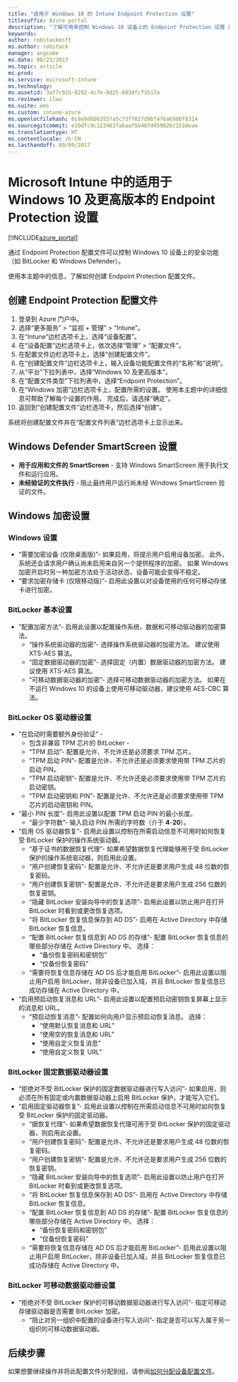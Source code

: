 ```yaml
---
title: "适用于 Windows 10 的 Intune Endpoint Protection 设置"
titlesuffix: Azure portal
description: "了解可用来控制 Windows 10 设备上的 Endpoint Protection 设置（如 BitLocker）的 Intune 设置。"
keywords: 
author: robstackmsft
ms.author: robstack
manager: angrobe
ms.date: 08/23/2017
ms.topic: article
ms.prod: 
ms.service: microsoft-intune
ms.technology: 
ms.assetid: 3af7c91b-8292-4c7e-8d25-8834fcf3517a
ms.reviewer: ilwu
ms.suite: ems
ms.custom: intune-azure
ms.openlocfilehash: 6c8e9d6b63557a5c73ff027d9bf476a6980f8314
ms.sourcegitcommit: e10dfc9c123401fabaaf5b487d459826c1510eae
ms.translationtype: HT
ms.contentlocale: zh-CN
ms.lasthandoff: 09/09/2017
---
```

# <a name="endpoint-protection-settings-for-windows-10-and-later-in-microsoft-intune"></a>Microsoft Intune 中的适用于 Windows 10 及更高版本的 Endpoint Protection 设置

[!INCLUDE[azure_portal](./includes/azure_portal.md)]

通过 Endpoint Protection 配置文件可以控制 Windows 10 设备上的安全功能（如 BitLocker 和 Windows Defender）。

使用本主题中的信息，了解如何创建 Endpoint Protection 配置文件。

## <a name="create-an-endpoint-protection-profile"></a>创建 Endpoint Protection 配置文件

1. 登录到 Azure 门户中。
2. 选择“更多服务” > “监视 + 管理” > “Intune”。
3. 在“Intune”边栏选项卡上，选择“设备配置”。
2. 在“设备配置”边栏选项卡上，依次选择“管理” > “配置文件”。
3. 在配置文件边栏选项卡上，选择“创建配置文件”。
4. 在“创建配置文件”边栏选项卡上，输入设备功能配置文件的“名称”和“说明”。
5. 从“平台”下拉列表中，选择“Windows 10 及更高版本”。
6. 在“配置文件类型”下拉列表中，选择“Endpoint Protection”。
7. 在“Windows 加密”边栏选项卡上，配置所需的设置。 使用本主题中的详细信息可帮助了解每个设置的作用。 完成后，请选择“确定”。
8. 返回到“创建配置文件”边栏选项卡，然后选择“创建”。

系统将创建配置文件并在“配置文件列表”边栏选项卡上显示出来。

## <a name="windows-defender-smartscreen-settings"></a>Windows Defender SmartScreen 设置

- **用于应用和文件的 SmartScreen** - 支持 Windows SmartScreen 用于执行文件和运行应用。
- **未经验证的文件执行** - 阻止最终用户运行尚未经 Windows SmartScreen 验证的文件。

## <a name="windows-encryption-settings"></a>Windows 加密设置

### <a name="windows-settings"></a>Windows 设置

- “需要加密设备 (仅限桌面版)”- 如果启用，将提示用户启用设备加密。 此外，系统还会请求用户确认尚未启用来自另一个提供程序的加密。 如果 Windows 加密开启时另一种加密方法处于活动状态，设备可能会变得不稳定。
- “要求加密存储卡 (仅限移动版)”- 启用此设置以对设备使用的任何可移动存储卡进行加密。


### <a name="bitlocker-base-settings"></a>BitLocker 基本设置

- “配置加密方法”- 启用此设置以配置操作系统、数据和可移动驱动器的加密算法。
    - “操作系统驱动器的加密”- 选择操作系统驱动器的加密方法。 建议使用 XTS-AES 算法。
    - “固定数据驱动器的加密”- 选择固定（内置）数据驱动器的加密方法。 建议使用 XTS-AES 算法。
    - “可移动数据驱动器的加密”- 选择可移动数据驱动器的加密方法。 如果在不运行 Windows 10 的设备上使用可移动驱动器，建议使用 AES-CBC 算法。


### <a name="bitlocker-os-drive-settings"></a>BitLocker OS 驱动器设置

- “在启动时需要额外身份验证” -
    - 包含非兼容 TPM 芯片的 BitLocker -
    - “TPM 启动”- 配置是允许、不允许还是必须要求 TPM 芯片。
    - “TPM 启动 PIN”- 配置是允许、不允许还是必须要求使用带 TPM 芯片的启动 PIN。
    - “TPM 启动密钥”- 配置是允许、不允许还是必须要求使用带 TPM 芯片的启动密钥。
    - “TPM 启动密钥和 PIN”- 配置是允许、不允许还是必须要求使用带 TPM 芯片的启动密钥和 PIN。
- “最小 PIN 长度”- 启用此设置以配置 TPM 启动 PIN 的最小长度。
    - “最少字符数”- 输入启动 PIN 所需的字符数（介于 **4**-**20**）。
- “启用 OS 驱动器恢复”- 启用此设置以控制在所需启动信息不可用时如何恢复受 BitLocker 保护的操作系统驱动器。
    - “基于证书的数据恢复代理”- 如果希望数据恢复代理能够用于受 BitLocker 保护的操作系统驱动器，则启用此设置。
    - “用户创建恢复密码”- 配置是允许、不允许还是要求用户生成 48 位数的恢复密码。
    - “用户创建恢复密钥”- 配置是允许、不允许还是要求用户生成 256 位数的恢复密钥。
    - “隐藏 BitLocker 安装向导中的恢复选项”- 启用此设置以防止用户在打开 BitLocker 时看到或更改恢复选项。
    - “将 BitLocker 恢复信息保存到 AD DS”- 启用在 Active Directory 中存储 BitLocker 恢复信息。
    - “配置 BitLocker 恢复信息到 AD DS 的存储”- 配置 BitLocker 恢复信息的哪些部分存储在 Active Directory 中。 选择：
        - “备份恢复密码和密钥包”
        - “仅备份恢复密码”
    - “需要将恢复信息存储在 AD DS 后才能启用 BitLocker”- 启用此设置以阻止用户启用 BitLocker，除非设备已加入域，并且 BitLocker 恢复信息已成功存储在 Active Directory 中。
- “启用预启动恢复消息和 URL”- 启用此设置以配置预启动密钥恢复屏幕上显示的消息和 URL。
    - “预启动恢复消息”- 配置如何向用户显示预启动恢复消息。 选择：
        - “使用默认恢复消息和 URL”
        - “使用空的恢复消息和 URL”
        - “使用自定义恢复消息”
        - “使用自定义恢复 URL”


### <a name="bitlocker-fixed-data-drive-settings"></a>BitLocker 固定数据驱动器设置

- “拒绝对不受 BitLocker 保护的固定数据驱动器进行写入访问”- 如果启用，则必须在所有固定或内置数据驱动器上启用 BitLocker 保护，才能写入它们。
- “启用固定驱动器恢复”- 启用此设置以控制在所需启动信息不可用时如何恢复受 BitLocker 保护的固定驱动器。
    - “据恢复代理”- 如果希望数据恢复代理可用于受 BitLocker 保护的固定驱动器，则启用此设置。
    - “用户创建恢复密码”- 配置是允许、不允许还是要求用户生成 48 位数的恢复密码。  
    - “用户创建恢复密钥”- 配置是允许、不允许还是要求用户生成 256 位数的恢复密钥。
    - “隐藏 BitLocker 安装向导中的恢复选项”- 启用此设置以防止用户在打开 BitLocker 时看到或更改恢复选项。
    - “将 BitLocker 恢复信息保存到 AD DS”- 启用在 Active Directory 中存储 BitLocker 恢复信息。
    - “配置 BitLocker 恢复信息到 AD DS 的存储”- 配置 BitLocker 恢复信息的哪些部分存储在 Active Directory 中。 选择：
        - “备份恢复密码和密钥包”
        - “仅备份恢复密码”
    - “需要将恢复信息存储在 AD DS 后才能启用 BitLocker”- 启用此设置以阻止用户启用 BitLocker，除非设备已加入域，并且 BitLocker 恢复信息已成功存储在 Active Directory 中。


### <a name="bitlocker-removable-data-drive-settings"></a>BitLocker 可移动数据驱动器设置

- “拒绝对不受 BitLocker 保护的可移动数据驱动器进行写入访问”- 指定可移动存储驱动器是否需要 BitLocker 加密。
    - “阻止对另一组织中配置的设备进行写入访问”- 指定是否可以写入属于另一组织的可移动数据驱动器。



## <a name="next-steps"></a>后续步骤

如果想要继续操作并将此配置文件分配到组，请参阅[如何分配设备配置文件](device-profile-assign.md)。
